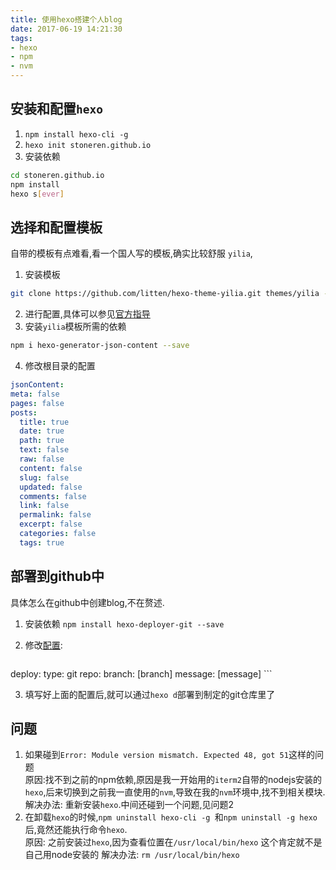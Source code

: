 ```yaml
---
title: 使用hexo搭建个人blog
date: 2017-06-19 14:21:30
tags: 
- hexo
- npm
- nvm
---
```



## 安装和配置`hexo`

1. `npm install hexo-cli -g`
2. `hexo init stoneren.github.io`
3.  安装依赖

```sh
cd stoneren.github.io
npm install
hexo s[ever]
```


## 选择和配置模板
自带的模板有点难看,看一个国人写的模板,确实比较舒服 `yilia`,
1. 安装模板   
```sh
git clone https://github.com/litten/hexo-theme-yilia.git themes/yilia --depth=1
```
2. 进行配置,具体可以参见[官方指导](https://github.com/litten/hexo-theme-yilia#四配置)
3. 安装`yilia`模板所需的依赖

```sh
npm i hexo-generator-json-content --save
```
4. 修改根目录的配置

```yaml
jsonContent:
meta: false
pages: false
posts:
  title: true
  date: true
  path: true
  text: false
  raw: false
  content: false
  slug: false
  updated: false
  comments: false
  link: false
  permalink: false
  excerpt: false
  categories: false
  tags: true
```

## 部署到github中
具体怎么在github中创建blog,不在赘述.

1. 安装依赖 `npm install hexo-deployer-git --save`
2. 修改[配置](https://hexo.io/docs/deployment.html):

	```yaml
deploy:
  type: git
  repo: <repository url>
  branch: [branch]
  message: [message]
	```  
  
3. 填写好上面的配置后,就可以通过`hexo d`部署到制定的git仓库里了


## 问题

1. 如果碰到`Error: Module version mismatch. Expected 48, got 51`这样的问题    
 原因:找不到之前的npm依赖,原因是我一开始用的`iterm2`自带的nodejs安装的`hexo`,后来切换到之前我一直使用的`nvm`,导致在我的`nvm`环境中,找不到相关模块.   
 解决办法: 重新安装`hexo`.中间还碰到一个问题,见问题2
2. 在卸载`hexo`的时候,`npm uninstall hexo-cli -g `和`npm uninstall -g hexo`后,竟然还能执行命令`hexo`.   
 原因:  之前安装过`hexo`,因为查看位置在`/usr/local/bin/hexo` 这个肯定就不是自己用node安装的
 解决办法: `rm /usr/local/bin/hexo`
 

